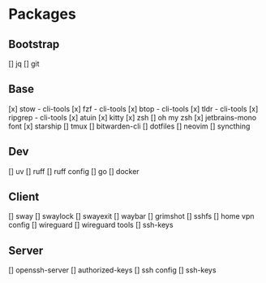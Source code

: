 # Packages
## Bootstrap
[] jq
[] git

## Base
[x] stow - cli-tools
[x] fzf - cli-tools
[x] btop - cli-tools
[x] tldr - cli-tools
[x] ripgrep - cli-tools
[x] atuin
[x] kitty
[x] zsh
[] oh my zsh
[x] jetbrains-mono font
[x] starship
[] tmux
[] bitwarden-cli
[] dotfiles
[] neovim
[] syncthing

## Dev
[] uv
[] ruff
[] ruff config
[] go
[] docker

## Client
[] sway
[] swaylock
[] swayexit
[] waybar
[] grimshot
[] sshfs
[] home vpn config
[] wireguard
[] wireguard tools
[] ssh-keys

## Server
[] openssh-server
[] authorized-keys
[] ssh config
[] ssh-keys
